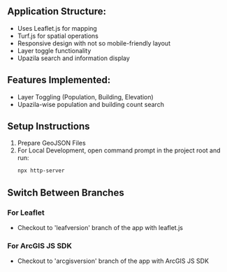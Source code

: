 ## Application Structure:

- Uses Leaflet.js for mapping
- Turf.js for spatial operations
- Responsive design with not so mobile-friendly layout
- Layer toggle functionality
- Upazila search and information display

## Features Implemented:

- Layer Toggling (Population, Building, Elevation)
- Upazila-wise population and building count search

## Setup Instructions
1. Prepare GeoJSON Files
2. For Local Development, open command prompt in the project root and run: 
   ```bash
   npx http-server
   ```

## Switch Between Branches
### For Leaflet
- Checkout to 'leafversion' branch of the app with leaflet.js
### For ArcGIS JS SDK
- Checkout to 'arcgisversion' branch of the app with ArcGIS JS SDK
